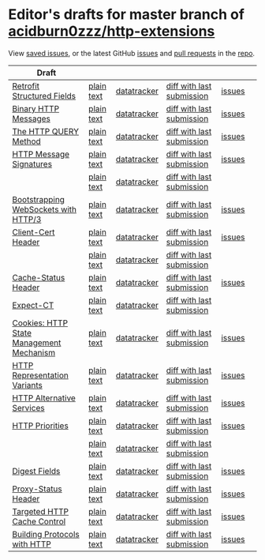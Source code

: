 # Editor's drafts for master branch of [acidburn0zzz/http-extensions](https://github.com/acidburn0zzz/http-extensions)

View [saved issues](issues.html), or the latest GitHub [issues](https://github.com/acidburn0zzz/http-extensions/issues) and [pull requests](https://github.com/acidburn0zzz/http-extensions/pulls) in the [repo](https://github.com/acidburn0zzz/http-extensions).

| Draft |     |     |     |     |     |
| ----- | --- | --- | --- | --- | --- |
| [Retrofit Structured Fields](./draft-ietf-httpbis-retrofit.html) | [plain text](./draft-ietf-httpbis-retrofit.txt) | [datatracker](https://datatracker.ietf.org/doc/draft-ietf-httpbis-retrofit) | [diff with last submission](https://www.ietf.org/rfcdiff?url1=draft-ietf-httpbis-retrofit&amp;url2=https://acidburn0zzz.github.io/http-extensions/draft-ietf-httpbis-retrofit.txt) | [issues](https://github.com/acidburn0zzz/http-extensions/labels/retrofit) |
| [Binary HTTP Messages](./draft-ietf-httpbis-binary-message.html) | [plain text](./draft-ietf-httpbis-binary-message.txt) | [datatracker](https://datatracker.ietf.org/doc/draft-ietf-httpbis-binary-message) | [diff with last submission](https://www.ietf.org/rfcdiff?url1=draft-ietf-httpbis-binary-message&amp;url2=https://acidburn0zzz.github.io/http-extensions/draft-ietf-httpbis-binary-message.txt) | [issues](https://github.com/acidburn0zzz/http-extensions/labels/binary-messages) |
| [The HTTP QUERY Method](./draft-ietf-httpbis-safe-method-w-body.html) | [plain text](./draft-ietf-httpbis-safe-method-w-body.txt) | [datatracker](https://datatracker.ietf.org/doc/draft-ietf-httpbis-safe-method-w-body) | [diff with last submission](https://www.ietf.org/rfcdiff?url1=draft-ietf-httpbis-safe-method-w-body&amp;url2=https://acidburn0zzz.github.io/http-extensions/draft-ietf-httpbis-safe-method-w-body.txt) | [issues](https://github.com/acidburn0zzz/http-extensions/labels/safe-method-w-body) |
| [HTTP Message Signatures](./draft-ietf-httpbis-message-signatures.html) | [plain text](./draft-ietf-httpbis-message-signatures.txt) | [datatracker](https://datatracker.ietf.org/doc/draft-ietf-httpbis-message-signatures) | [diff with last submission](https://www.ietf.org/rfcdiff?url1=draft-ietf-httpbis-message-signatures&amp;url2=https://acidburn0zzz.github.io/http-extensions/draft-ietf-httpbis-message-signatures.txt) | [issues](https://github.com/acidburn0zzz/http-extensions/labels/signatures) |
| [](./rfc7238bis.html) | [plain text](./rfc7238bis.txt) | [datatracker](https://datatracker.ietf.org/doc/rfc7238bis) | [diff with last submission](https://www.ietf.org/rfcdiff?url1=rfc7238bis&amp;url2=https://acidburn0zzz.github.io/http-extensions/rfc7238bis.txt) |  |
| [Bootstrapping WebSockets with HTTP/3](./draft-ietf-httpbis-h3-websockets.html) | [plain text](./draft-ietf-httpbis-h3-websockets.txt) | [datatracker](https://datatracker.ietf.org/doc/draft-ietf-httpbis-h3-websockets) | [diff with last submission](https://www.ietf.org/rfcdiff?url1=draft-ietf-httpbis-h3-websockets&amp;url2=https://acidburn0zzz.github.io/http-extensions/draft-ietf-httpbis-h3-websockets.txt) | [issues](https://github.com/acidburn0zzz/http-extensions/labels/h3-websockets) |
| [Client-Cert Header](./draft-ietf-httpbis-client-cert-field.html) | [plain text](./draft-ietf-httpbis-client-cert-field.txt) | [datatracker](https://datatracker.ietf.org/doc/draft-ietf-httpbis-client-cert-field) | [diff with last submission](https://www.ietf.org/rfcdiff?url1=draft-ietf-httpbis-client-cert-field&amp;url2=https://acidburn0zzz.github.io/http-extensions/draft-ietf-httpbis-client-cert-field.txt) | [issues](https://github.com/acidburn0zzz/http-extensions/labels/client-cert-field) |
| [](./rfc5987bis.html) | [plain text](./rfc5987bis.txt) | [datatracker](https://datatracker.ietf.org/doc/rfc5987bis) | [diff with last submission](https://www.ietf.org/rfcdiff?url1=rfc5987bis&amp;url2=https://acidburn0zzz.github.io/http-extensions/rfc5987bis.txt) |  |
| [Cache-Status Header](./draft-ietf-httpbis-cache-header.html) | [plain text](./draft-ietf-httpbis-cache-header.txt) | [datatracker](https://datatracker.ietf.org/doc/draft-ietf-httpbis-cache-header) | [diff with last submission](https://www.ietf.org/rfcdiff?url1=draft-ietf-httpbis-cache-header&amp;url2=https://acidburn0zzz.github.io/http-extensions/draft-ietf-httpbis-cache-header.txt) | [issues](https://github.com/acidburn0zzz/http-extensions/labels/cache-header) |
| [Expect-CT](./draft-ietf-httpbis-expect-ct.html) | [plain text](./draft-ietf-httpbis-expect-ct.txt) | [datatracker](https://datatracker.ietf.org/doc/draft-ietf-httpbis-expect-ct) | [diff with last submission](https://www.ietf.org/rfcdiff?url1=draft-ietf-httpbis-expect-ct&amp;url2=https://acidburn0zzz.github.io/http-extensions/draft-ietf-httpbis-expect-ct.txt) |  |
| [Cookies: HTTP State Management Mechanism](./draft-ietf-httpbis-rfc6265bis.html) | [plain text](./draft-ietf-httpbis-rfc6265bis.txt) | [datatracker](https://datatracker.ietf.org/doc/draft-ietf-httpbis-rfc6265bis) | [diff with last submission](https://www.ietf.org/rfcdiff?url1=draft-ietf-httpbis-rfc6265bis&amp;url2=https://acidburn0zzz.github.io/http-extensions/draft-ietf-httpbis-rfc6265bis.txt) | [issues](https://github.com/acidburn0zzz/http-extensions/labels/6265bis) |
| [HTTP Representation Variants](./draft-ietf-httpbis-variants.html) | [plain text](./draft-ietf-httpbis-variants.txt) | [datatracker](https://datatracker.ietf.org/doc/draft-ietf-httpbis-variants) | [diff with last submission](https://www.ietf.org/rfcdiff?url1=draft-ietf-httpbis-variants&amp;url2=https://acidburn0zzz.github.io/http-extensions/draft-ietf-httpbis-variants.txt) | [issues](https://github.com/acidburn0zzz/http-extensions/labels/variants) |
| [HTTP Alternative Services](./draft-ietf-httpbis-rfc7838bis.html) | [plain text](./draft-ietf-httpbis-rfc7838bis.txt) | [datatracker](https://datatracker.ietf.org/doc/draft-ietf-httpbis-rfc7838bis) | [diff with last submission](https://www.ietf.org/rfcdiff?url1=draft-ietf-httpbis-rfc7838bis&amp;url2=https://acidburn0zzz.github.io/http-extensions/draft-ietf-httpbis-rfc7838bis.txt) | [issues](https://github.com/acidburn0zzz/http-extensions/labels/alt-svc) |
| [HTTP Priorities](./draft-ietf-httpbis-priority.html) | [plain text](./draft-ietf-httpbis-priority.txt) | [datatracker](https://datatracker.ietf.org/doc/draft-ietf-httpbis-priority) | [diff with last submission](https://www.ietf.org/rfcdiff?url1=draft-ietf-httpbis-priority&amp;url2=https://acidburn0zzz.github.io/http-extensions/draft-ietf-httpbis-priority.txt) | [issues](https://github.com/acidburn0zzz/http-extensions/labels/priorities) |
| [](./rfc6265bis.html) | [plain text](./rfc6265bis.txt) | [datatracker](https://datatracker.ietf.org/doc/rfc6265bis) | [diff with last submission](https://www.ietf.org/rfcdiff?url1=rfc6265bis&amp;url2=https://acidburn0zzz.github.io/http-extensions/rfc6265bis.txt) |  |
| [Digest Fields](./draft-ietf-httpbis-digest-headers.html) | [plain text](./draft-ietf-httpbis-digest-headers.txt) | [datatracker](https://datatracker.ietf.org/doc/draft-ietf-httpbis-digest-headers) | [diff with last submission](https://www.ietf.org/rfcdiff?url1=draft-ietf-httpbis-digest-headers&amp;url2=https://acidburn0zzz.github.io/http-extensions/draft-ietf-httpbis-digest-headers.txt) | [issues](https://github.com/acidburn0zzz/http-extensions/labels/digest-headers) |
| [Proxy-Status Header](./draft-ietf-httpbis-proxy-status.html) | [plain text](./draft-ietf-httpbis-proxy-status.txt) | [datatracker](https://datatracker.ietf.org/doc/draft-ietf-httpbis-proxy-status) | [diff with last submission](https://www.ietf.org/rfcdiff?url1=draft-ietf-httpbis-proxy-status&amp;url2=https://acidburn0zzz.github.io/http-extensions/draft-ietf-httpbis-proxy-status.txt) | [issues](https://github.com/acidburn0zzz/http-extensions/labels/proxy-status) |
| [Targeted HTTP Cache Control](./draft-ietf-httpbis-targeted-cache-control.html) | [plain text](./draft-ietf-httpbis-targeted-cache-control.txt) | [datatracker](https://datatracker.ietf.org/doc/draft-ietf-httpbis-targeted-cache-control) | [diff with last submission](https://www.ietf.org/rfcdiff?url1=draft-ietf-httpbis-targeted-cache-control&amp;url2=https://acidburn0zzz.github.io/http-extensions/draft-ietf-httpbis-targeted-cache-control.txt) | [issues](https://github.com/acidburn0zzz/http-extensions/labels/targeted-cc) |
| [Building Protocols with HTTP](./draft-ietf-httpbis-bcp56bis.html) | [plain text](./draft-ietf-httpbis-bcp56bis.txt) | [datatracker](https://datatracker.ietf.org/doc/draft-ietf-httpbis-bcp56bis) | [diff with last submission](https://www.ietf.org/rfcdiff?url1=draft-ietf-httpbis-bcp56bis&amp;url2=https://acidburn0zzz.github.io/http-extensions/draft-ietf-httpbis-bcp56bis.txt) | [issues](https://github.com/acidburn0zzz/http-extensions/labels/bcp56bis) |

